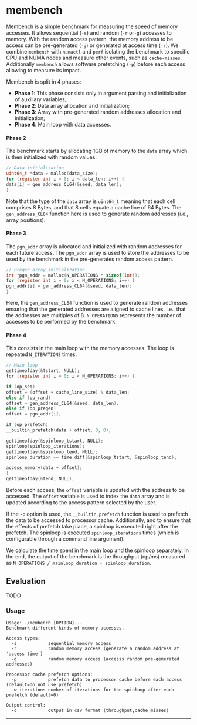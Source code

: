 # membench

Membench is a simple benchmark for measuring the speed of memory accesses. It allows sequential (`-s`) and random (`-r`
or`-g`) accesses to memory. With the random access pattern, the memory address to be access can be pre-generated (`-g`)
or generated at access time (`-r`). We combine `membench` with `numactl` and `perf` isolating the benchmark to specific
CPU and NUMA nodes and measure other events, such as `cache-misses`. Additionally `membench` allows software prefetching
(`-p`) before each access allowing to measure its impact.

Membench is split in 4 phases:

- **Phase 1**: This phase consists only in argument parsing and initialization of auxiliary variables;
- **Phase 2**: Data array allocation and initialization;
- **Phase 3**: Array with pre-generated random addresses allocation and initialization;
- **Phase 4**: Main loop with data accesses.

#### Phase 2

The benchmark starts by allocating 1GB of memory to the `data` array which is then initialized with random values.

```c
// Data initialization
uint64_t *data = malloc(data_size);
for (register int i = 0; i < data_len; i++) {
data[i] = gen_address_CL64(&seed, data_len);
}
```

Note that the type of the `data` array is `uint64_t` meaning that each cell comprises 8 Bytes, and that 8 cells equate a
cache line of 64 Bytes. The `gen_address_CL64` function here is used to generate random addresses (i.e., array
positions).

#### Phase 3

The `pgn_addr` array is allocated and initialized with random addresses for each future access. The `pgn_addr` array is
used to store the addresses to be used by the benchmark in the pre-generates random access pattern.

```c
// Pregen array initialization
int *pgn_addr = malloc(N_OPERATIONS * sizeof(int));
for (register int i = 0; i < N_OPERATIONS; i++) {
pgn_addr[i] = gen_address_CL64(&seed, data_len);
}
```

Here, the `gen_address_CL64` function is used to generate random addresses ensuring that the generated addresses are
aligned to cache lines, i.e., that the addresses are multiples of 8.
`N_OPERATIONS` represents the number of accesses to be performed by the benchmark.

#### Phase 4

This consists in the main loop with the memory accesses. The loop is repeated `N_ITERATIONS` times.

```c
// Main loop
gettimeofday(&tstart, NULL);
for (register int i = 0; i < N_OPERATIONS; i++) {

if (op_seq)
offset = (offset + cache_line_size) % data_len;
else if (op_rand)
offset = gen_address_CL64(&seed, data_len);
else if (op_pregen)
offset = pgn_addr[i];

if (op_prefetch)
__builtin_prefetch(data + offset, 0, 0);

gettimeofday(&spinloop_tstart, NULL);
spinloop(spinloop_iterations);
gettimeofday(&spinloop_tend, NULL);
spinloop_duration += time_diff(&spinloop_tstart, &spinloop_tend);

access_memory(data + offset);
}
gettimeofday(&tend, NULL);
```

Before each access, the `offset` variable is updated with the address to be accessed. The `offset` variable is used to
index the `data` array and is updated according to the access pattern selected by the user.

If the `-p` option is used, the `__builtin_prefetch` function is used to prefetch the data to be accessed
to processor cache. Additionally, and to ensure that the effects of prefetch take place, a spinloop is executed right
after the prefetch. The spinloop is executed `spinloop_iterations` times (which is configurable through a command line
argument).

We calculate the time spent in the main loop and the spinloop separately. In the end, the output of the benchmark is
the throughput (op/ms) measured as `N_OPERATIONS / mainloop_duration - spinloop_duration`.

## Evaluation

TODO

### Usage

```
Usage: ./membench [OPTION]...
Benchmark different kinds of memory accesses.

Access types:
  -s            sequential memory access
  -r            random memory access (generate a random address at 'access time')
  -g            random memory access (accesss random pre-generated addresses)

Processor cache prefetch options:
  -p            prefetch data to processor cache before each access (default=do not use prefetch)
  -w iterations number of iterations for the spinloop after each prefetch (default=0)

Output control:
  -c            output in csv format (throughput,cache_misses)
```

---

[//]: # (### Running on Grid 5000)

[//]: # ()

[//]: # (Pushing the code to the site:)

[//]: # (```)

[//]: # (./scripts/push-code.sh grenoble.g5k)

[//]: # (```)

[//]: # ()

[//]: # (Passive reservation:)

[//]: # (```)

[//]: # (oarsub -t exotic -p "cluster='troll'" -t deploy -l nodes=1,walltime=1 "./scripts/deploy-test.sh <test_name> <n_runs>")

[//]: # (```)
